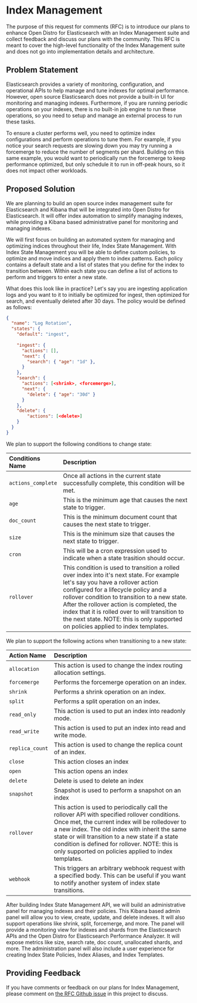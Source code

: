 # Index Management

The purpose of this request for comments (RFC) is to introduce our plans to enhance Open Distro for Elasticsearch with an Index Management suite and collect feedback and discuss our plans with the community. This RFC is meant to cover the high-level functionality of the Index Management suite and does not go into implementation details and architecture.

## Problem Statement

Elasticsearch provides a variety of monitoring, configuration, and operational APIs to help manage and tune indexes for optimal performance. However, open source Elasticsearch does not provide a built-in UI for monitoring and managing indexes. Furthermore, if you are running periodic operations on your indexes, there is no built-in job engine to run these operations, so you need to setup and manage an external process to run these tasks.

To ensure a cluster performs well, you need to optimize index configurations and perform operations to tune them. For example, if you notice your search requests are slowing down you may try running a forcemerge to reduce the number of segments per shard. Building on this same example, you would want to periodically run the forcemerge to keep performance optimized, but only schedule it to run in off-peak hours, so it does not impact other workloads.

## Proposed Solution

We are planning to build an open source index management suite for Elasticsearch and Kibana that will be integrated into Open Distro for Elasticsearch. It will offer index automation to simplify managing indexes, while providing a Kibana based administrative panel for monitoring and managing indexes. 

We will first focus on building an automated system for managing and optimizing indices throughout their life, Index State Management. With Index State Management you will be able to define custom policies, to optimize and move indices and apply them to index patterns. Each policy contains a default state and a list of states that you define for the index to transition between. Within each state you can define a list of actions to perform and triggers to enter a new state. 

What does this look like in practice? Let's say you are ingesting application logs and you want to it to initially be optimized for ingest, then optimized for search, and eventually deleted after 30 days. The policy would be defined as follows:

``` JSON
{
  "name": "Log Rotation",
  "states": {
    "default": "ingest",
      
    "ingest": {
      "actions": [],
      "next": {
        "search": { "age": "1d" },
      }
    },
    "search": {
      "actions": [<shrink>, <forcemerge>],
      "next": {
        "delete": { "age": "30d" }
      }
    },
    "delete": {
        "actions": [<delete>]
    }
  }
}
```

We plan to support the following conditions to change state:

|**Conditions Name**|**Description**|
|:------------------|:--------------|
|`actions_complete`| Once all actions in the current state successfully complete, this condition will be met.|
|`age`|This is the minimum age that causes the next state to trigger.|
|`doc_count`| This is the minimum document count that causes the next state to trigger.|
|`size`| This is the minimum size that causes the next state to trigger.|
|`cron`| This will be a cron expression used to indicate when a state trasition should occur.|
|`rollover`| This condition is used to transition a rolled over index into it's next state. For example let's say you have a rollover action configured for a lifecycle policy and a rollover condition to transition to a new state. After the rollover action is completed, the index that it is rolled over to will transition to the next state. NOTE: this is only supported on policies applied to index templates.|

We plan to support the following actions when transitioning to a new state:

|**Action Name**|**Description**|
|:--------------|:--------------|
|`allocation`|This action is used to change the index routing allocation settings.|
|`forcemerge`|Performs the forcemerge operation on an index.|
|`shrink`|Performs a shrink operation on an index.|
|`split`|Performs a split operation on an index.|
|`read_only`|This action is used to put an index into readonly mode.|
|`read_write`|This action is used to put an index into read and write mode.|
|`replica_count`|This action is used to change the replica count of an index.|
|`close`|This action closes an index|
|`open`|This action opens an index|
|`delete`|Delete is used to delete an index|
|`snapshot`|Snapshot is used to perform a snapshot on an index|
|`rollover`|This action is used to periodically call the rollover API with specified rollover conditions. Once met, the current index will be rolledover to a new index. The old index with inherit the same state or will transition to a new state if a state condition is defined for rollover. NOTE: this is only supported on policies applied to index templates.|
|`webhook`|This triggers an arbitrary webhook request with a specified body. This can be useful if you want to notify another system of index state transitions.|

After building Index State Management API, we will build an administrative panel for managing indexes and their policies. This Kibana based admin panel will allow you to view, create, update, and delete indexes. It will also support operations like shrink, split, forcemerge, and more. The panel will provide a monitoring view for indexes and shards from the Elasticsearch APIs and the Open Distro for Elasticsearch Performance Analyzer. It will expose metrics like size, search rate, doc count, unallocated shards, and more. The administration panel will also include a user experience for creating Index State Policies, Index Aliases, and Index Templates.

## Providing Feedback

If you have comments or feedback on our plans for Index Management, please comment on [the RFC Github issue](../../issues/1) in this project to discuss.
